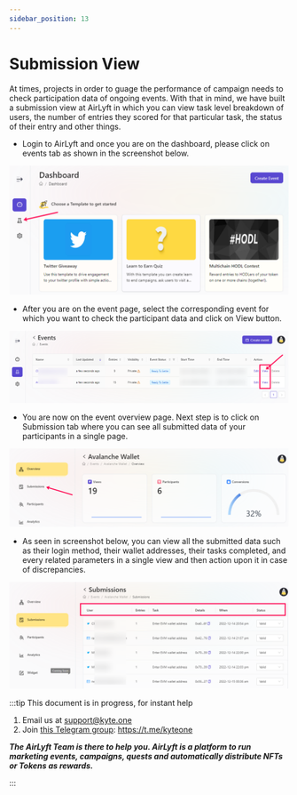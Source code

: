 ```yaml
---
sidebar_position: 13
---
```


# Submission View

At times, projects in order to guage the performance of campaign needs to check participation data of ongoing events. With that in mind, we have built a submission view at AirLyft in which you can view task level breakdown of users, the number of entries they scored for that particular task, the status of their entry and other things. 

- Login to AirLyft and once you are on the dashboard, please click on events tab as shown in the screenshot below.

![Participant View](../images/participationview.png)

- After you are on the event page, select the corresponding event for which you want to check the participant data and click on View button. 

![event view](../image/../images/eventview.png)

- You are now on the event overview page. Next step is to click on Submission tab where you can see all submitted data of your participants in a single page. 

![submission](../images/submission.png)

- As seen in screenshot below, you can view all the submitted data such as their login method, their wallet addresses, their tasks completed, and every related parameters in a single view and then action upon it in case of discrepancies.

![submissions data](../images/submissionpage.png)

:::tip This document is in progress, for instant help

1. Email us at support@kyte.one
2. Join [this Telegram group](https://t.me/kyteone): https://t.me/kyteone

**_The AirLyft Team is there to help you. AirLyft is a platform to run marketing events, campaigns, quests and automatically distribute NFTs or Tokens as rewards._**

:::